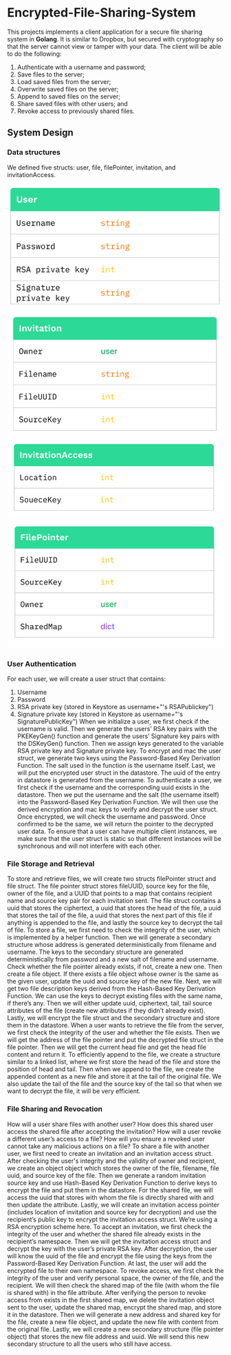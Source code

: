 # Encrypted-File-Sharing-System

This projects implements a client application for a secure file sharing system in **Golang**. It is similar to Dropbox, but secured with cryptography so that the server cannot view or tamper with your data. The client will be able to do the following: 


1. Authenticate with a username and password;
2. Save files to the server;
3. Load saved files from the server;
4. Overwrite saved files on the server;
5. Append to saved files on the server;
6. Share saved files with other users; and
7. Revoke access to previously shared files.

## System Design 

### Data structures 

We defined five structs: user, file, filePointer, invitation, and invitationAccess.

![User](https://github.com/Xiaowen2024/Encrypted-File-Sharing-System/blob/main/graphs/user.png)
![Invitation](https://github.com/Xiaowen2024/Encrypted-File-Sharing-System/blob/main/graphs/invitation.png)
![InvitationAccess](https://github.com/Xiaowen2024/Encrypted-File-Sharing-System/blob/main/graphs/invitationAccess.png)
![FilePointer](https://github.com/Xiaowen2024/Encrypted-File-Sharing-System/blob/main/graphs/filepointer.png)

### User Authentication
For each user, we will create a user struct that contains:
1. Username
2. Password
3. RSA private key (stored in Keystore as username+"'s RSAPublickey")
4. Signature private key (stored in Keystore as username+"'s SignaturePublicKey")
When we initialize a user, we first check if the username is valid. Then we generate the users’
RSA key pairs with the PKEKeyGen() function and generate the users’ Signature key pairs with
the DSKeyGen() function. Then we assign keys generated to the variable RSA private key and
Signature private key. To encrypt and mac the user struct, we generate two keys using the
Password-Based Key Derivation Function. The salt used in the function is the username itself.
Last, we will put the encrypted user struct in the datastore. The uuid of the entry in datastore is
generated from the username. To authenticate a user, we first check if the username and the
corresponding uuid exists in the datastore. Then we put the username and the salt (the username
itself) into the Password-Based Key Derivation Function. We will then use the derived
encryption and mac keys to verify and decrypt the user struct. Once encrypted, we will check the
username and password. Once confirmed to be the same, we will return the pointer to the
decrypted user data.
To ensure that a user can have multiple client instances, we make sure that the user struct is static
so that different instances will be synchronous and will not interfere with each other.

### File Storage and Retrieval
To store and retrieve files, we will create two structs filePointer struct and file struct. The file
pointer struct stores fileUUID, source key for the file, owner of the file, and a UUID that points
to a map that contains recipient name and source key pair for each invitation sent. The file struct
contains a uuid that stores the ciphertext, a uuid that stores the head of the file, a uuid that stores
the tail of the file, a uuid that stores the next part of this file if anything is appended to the file,
and lastly the source key to decrypt the tail of file. To store a file, we first need to check the
integrity of the user, which is implemented by a helper function. Then we will generate a
secondary structure whose address is generated deterministically from filename and username.
The keys to the secondary structure are generated deterministically from password and a new salt
of filename and username. Check whether the file pointer already exists, if not, create a new one.
Then create a file object. If there exists a file object whose owner is the same as the given user,
update the uuid and source key of the new file. Next, we will get two file description keys derived from the Hash-Based Key Derivation Function. We can use the keys to decrypt existing files with the same name, if there’s any. Then we will either update uuid, ciphertext, tail, tail source attributes of the file (create new attributes if they didn’t already exist). Lastly, we will
encrypt the file struct and the secondary structure and store them in the datastore. When a user
wants to retrieve the file from the server, we first check the integrity of the user and whether the
file exists. Then we will get the address of the file pointer and put the decrypted file struct in the
file pointer. Then we will get the current head file and get the head file content and return it. To
efficiently append to the file, we create a structure similar to a linked list, where we first store the
head of the file and store the position of head and tail. Then when we append to the file, we
create the appended content as a new file and store it at the tail of the original file. We also
update the tail of the file and the source key of the tail so that when we want to decrypt the file, it
will be very efficient.

### File Sharing and Revocation
How will a user share files with another user? How does this shared user access the shared file
after accepting the invitation? How will a user revoke a different user’s access to a file? How
will you ensure a revoked user cannot take any malicious actions on a file?
To share a file with another user, we first need to create an invitation and an invitation access
struct. After checking the user's integrity and the validity of owner and recipient, we create an
object object which stores the owner of the file, filename, file uuid, and source key of the file.
Then we generate a random invitation source key and use Hash-Based Key Derivation Function
to derive keys to encrypt the file and put them in the datastore. For the shared file, we will access
the uuid that stores with whom the file is directly shared with and then update the attribute.
Lastly, we will create an invitation access pointer (includes location of invitation and source key
for decryption) and use the recipient’s public key to encrypt the invitation access struct. We’re
using a RSA encryption scheme here.
To accept an invitation, we first check the integrity of the user and whether the shared file
already exists in the recipient’s namespace. Then we will get the invitation access struct and
decrypt the key with the user’s private RSA key. After decryption, the user will know the uuid of
the file and encrypt the file using the keys from the Password-Based Key Derivation Function.
At last, the user will add the encrypted file to their own namespace.
To revoke access, we first check the integrity of the user and verify personal space, the owner of
the file, and the recipient. We will then check the shared map of the file (with whom the file is
shared with) in the file attribute. After verifying the person to revoke access from exists in the
first shared map, we delete the invitation object sent to the user, update the shared map, encrypt
the shared map, and store it in the datastore. Then we will generate a new address and shared key
for the file, create a new file object, and update the new file with content from the original file.
Lastly, we will create a new secondary structure (file pointer object) that stores the new file
address and uuid. We will send this new secondary structure to all the users who still have
access.
